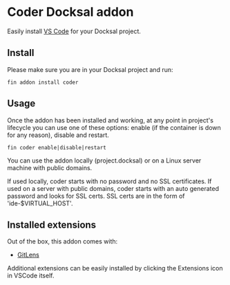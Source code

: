 # Coder Docksal addon

Easily install [VS Code](https://github.com/cdr/code-server) for your Docksal project.

## Install

  Please make sure you are in your Docksal project and run:
  ```shell
  fin addon install coder
  ```

## Usage

  Once the addon has been installed and working, at any point in project's lifecycle you can use one of these options: enable (if the container is down for any reason), disable and restart.

  ```shell
  fin coder enable|disable|restart
  ```

  You can use the addon locally (project.docksal) or on a Linux server machine with public domains.

  If used locally, coder starts with no password and no SSL certificates.
  If used on a server with public domains, coder starts with an auto generated password and looks for SSL certs. SSL certs are in the form of 'ide-$VIRTUAL_HOST'.


## Installed extensions

  Out of the box, this addon comes with:
  - [GitLens](https://gitlens.amod.io)

  Additional extensions can be easily installed by clicking the Extensions icon in VSCode itself.
